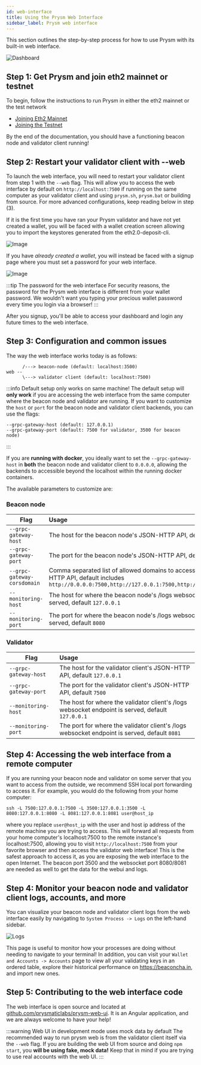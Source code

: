 ```yaml
---
id: web-interface
title: Using the Prysm Web Interface
sidebar_label: Prysm web interface
---
```


This section outlines the step-by-step process for how to use Prysm with its built-in web interface.

![Dashboard](/img/webdashboard.png "Main Dashboard")

## Step 1: Get Prysm and join eth2 mainnet or testnet

To begin, follow the instructions to run Prysm in either the eth2 mainnet or the test network

- [Joining Eth2 Mainnet](/docs/mainnet/joining-eth2)
- [Joining the Testnet](/docs/testnet/pyrmont)

By the end of the documentation, you should have a functioning beacon node and validator client running!

## Step 2: Restart your validator client with --web

To launch the web interface, you will need to restart your validator client from step 1 with the `--web` flag. This will allow you to access the web interface by default on `http://localhost:7500` if running on the same computer as your validator client and using `prysm.sh`, `prysm.bat` or building from source. For more advanced configurations, keep reading below in step (3).

If it is the first time you have ran your Prysm validator and have not yet created a wallet, you will be faced with a wallet creation screen allowing you to import the keystores generated from the eth2.0-deposit-cli.

![Image](/img/walletcreate.png)

If you have _already created a wallet_, you will instead be faced with a signup page where you must set a password for your web interface.

![Image](/img/createwebpass.png)

:::tip The password for the web interface
For security reasons, the password for the Prysm web interface is different from your wallet password. We wouldn't want you typing your precious wallet password every time you login via a browser!
:::

After you signup, you'll be able to access your dashboard and login any future times to the web interface.

## Step 3: Configuration and common issues

The way the web interface works today is as follows:

```text
      /---> beacon-node (default: localhost:3500)
web -- 
      \---> validator client (default: localhost:7500)
```

:::info Default setup only works on same machine!
The default setup will **only work** if you are accessing the web interface from the same computer where the beacon node and validator are running. If you want to customize the `host` or `port` for the beacon node and validator client backends, you can use the flags:
```
--grpc-gateway-host (default: 127.0.0.1)
--grpc-gateway-port (default: 7500 for validator, 3500 for beacon node)
```
:::

If you are **running with docker**, you ideally want to set the `--grpc-gateway-host` in **both** the beacon node and validator client to `0.0.0.0`, allowing the backends to accessible beyond the localhost within the running docker containers.

The available parameters to customize are:

### Beacon node
| Flag          | Usage         |
| ------------- |:-------------|
|`--grpc-gateway-host` | The host for the beacon node's JSON-HTTP API, default `127.0.0.1`
|`--grpc-gateway-port` | The port for the beacon node's JSON-HTTP API, default `3500`
|`--grpc-gateway-corsdomain` | Comma separated list of allowed domains to access the JSON-HTTP API, default includes `http://0.0.0.0:7500,http://127.0.0.1:7500,http://localhost:7500`
|`--monitoring-host` | The host for where the beacon node's /logs websocket endpoint is served, default `127.0.0.1`
|`--monitoring-port` | The port for where the beacon node's /logs websocket endpoint is served, default `8080`

### Validator
| Flag          | Usage         |
| ------------- |:-------------|
|`--grpc-gateway-host` | The host for the validator client's JSON-HTTP API, default `127.0.0.1`
|`--grpc-gateway-port` | The port for the validator client's JSON-HTTP API, default `7500`
|`--monitoring-host` | The host for where the validator client's /logs websocket endpoint is served, default `127.0.0.1`
|`--monitoring-port` | The port for where the validator client's /logs websocket endpoint is served, default `8081`

## Step 4: Accessing the web interface from a remote computer

If you are running your beacon node and validator on some server that you want to access from the outside, we recommend SSH local port forwarding to access it. For example, you would do the following from your home computer:

```
ssh -L 7500:127.0.0.1:7500 -L 3500:127.0.0.1:3500 -L 8080:127.0.0.1:8080 -L 8081:127.0.0.1:8081 user@host_ip
```

where you replace `user@host_ip` with the user and host ip address of the remote machine you are trying to access. This will forward all requests from your home computer's localhost:7500 to the remote instance's localhost:7500, allowing you to visit `http://localhost:7500` from your favorite browser and then access the validator web interface! This is the safest approach to access it, as you are exposing the web interface to the open Internet. The beacon port 3500 and the websocket port 8080/8081 are needed as well to get the data for the webui and logs.

## Step 4: Monitor your beacon node and validator client logs, accounts, and more

You can visualize your beacon node and validator client logs from the web interface easily by navigating to `System Process -> Logs` on the left-hand sidebar.

![Logs](/img/logs.png "Logs")

This page is useful to monitor how your processes are doing without needing to navigate to your terminal! In addition, you can visit your `Wallet and Accounts -> Accounts` page to view all your validating keys in an ordered table, explore their historical performance on https://beaconcha.in, and import new ones.

## Step 5: Contributing to the web interface code

The web interface is open source and located at [github.com/prysmaticlabs/prysm-web-ui](https://github.com/prysmaticlabs/prysm-web-ui). It is an Angular application, and we are always welcome to have your help!

:::warning Web UI in development mode uses mock data by default
The recommended way to run prysm web is from the validator client itself via the `--web` flag. If you are building the web UI from source and doing `npm start`, you **will be using fake, mock data!** Keep that in mind if you are trying to use real accounts with the web UI.
:::
